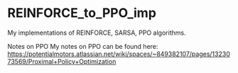 # REINFORCE_to_PPO_imp
My implementations of REINFORCE, SARSA, PPO algorithms.

Notes on PPO
My notes on PPO can be found here: https://potentialmotors.atlassian.net/wiki/spaces/~849382107/pages/1323073569/Proximal+Policy+Optimization

